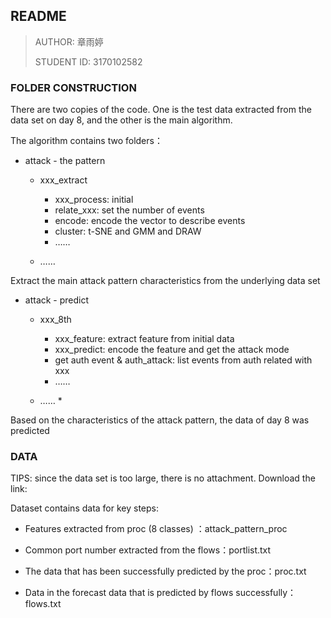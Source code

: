 ## README

> AUTHOR: 章雨婷
>
> STUDENT ID: 3170102582



### FOLDER CONSTRUCTION

There are two copies of the code. One is the test data extracted from the data set on day 8, and the other is the main algorithm.

The algorithm contains two folders：

* attack - the pattern

  * xxx_extract
    * xxx_process: initial
    * relate_xxx: set the number of events
    * encode: encode the vector to describe events
    * cluster: t-SNE and GMM and DRAW
    * ……

  * ……

Extract the main attack pattern characteristics from the underlying data set

* attack - predict

  * xxx_8th
    * xxx_feature: extract feature from initial data
    * xxx_predict: encode the feature and get the attack mode
    * get auth event & auth_attack: list events from auth related with xxx
    * ……

  * ……  * 

Based on the characteristics of the attack pattern, the data of day 8 was predicted





### DATA 

TIPS: since the data set is too large, there is no attachment. Download the link:

Dataset contains data for key steps:

* Features extracted from proc (8 classes) ：attack_pattern_proc

* Common port number extracted from the flows：portlist.txt

* The data that has been successfully predicted by the proc：proc.txt

* Data in the forecast data that is predicted by flows successfully：flows.txt